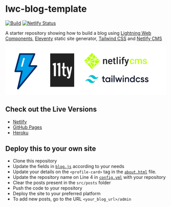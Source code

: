 # lwc-blog-template

[![Build](https://github.com/adityanaag3/lwc-blog-template/workflows/Build%20Eleventy/badge.svg)](https://github.com/adityanaag3/lwc-blog-template/actions?query=workflow%3A%22Build%20Eleventy%22) [![Netlify Status](https://api.netlify.com/api/v1/badges/8fbdc390-78b6-4311-bbf8-570cb60f16e7/deploy-status)](https://app.netlify.com/sites/lwc-blog-template/deploys)

A starter repository showing how to build a blog using [Lightning Web Components](https://lwc.dev/), [Eleventy](https://www.11ty.dev/) static site generator, [Tailwind CSS](https://tailwindcss.com/) and [Netlify CMS](https://www.netlifycms.org/)

![Tech Stack for LWC Blog Template](./docs/tech-stack.png)

## Check out the Live Versions

-   [Netlify](https://lwc-blog-template.netlify.app)
-   [GitHub Pages](https://adityanaag3.github.io/lwc-blog-template)
-   [Heroku](https://lwc-blog-template.herokuapp.com/)

## Deploy this to your own site

-   Clone this repository
-   Update the fields in [`blog.js`](./config/blog.js) according to your needs
-   Update your details on the `<profile-card>` tag in the [`about.html`](src/pages/about/about.html) file.
-   Update the repository name on Line 4 in [`config.yml`](./src/admin/config.yml) with your repository
-   Clear the posts present in the `src/posts` folder
-   Push the code to your repository
-   Deploy the site to your preferred platform
-   To add new posts, go to the URL `<your_blog_url>/admin`
